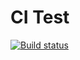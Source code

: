 # CI Test

[![Build status](https://ci.appveyor.com/api/projects/status/938x015mu7g3kcmm?svg=true)](https://ci.appveyor.com/project/slowpokiss/animcss)
